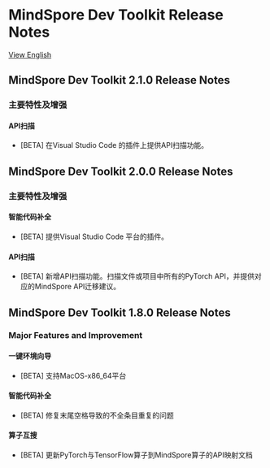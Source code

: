 # MindSpore Dev Toolkit Release Notes

[View English](./RELEASE.md)

## MindSpore Dev Toolkit 2.1.0 Release Notes

### 主要特性及增强

#### API扫描

- [BETA] 在Visual Studio Code 的插件上提供API扫描功能。

## MindSpore Dev Toolkit 2.0.0 Release Notes

### 主要特性及增强

#### 智能代码补全

- [BETA] 提供Visual Studio Code 平台的插件。

#### API扫描

- [BETA] 新增API扫描功能。扫描文件或项目中所有的PyTorch API，并提供对应的MindSpore API迁移建议。

## MindSpore Dev Toolkit 1.8.0 Release Notes

### Major Features and Improvement

#### 一键环境向导

- [BETA] 支持MacOS-x86_64平台

#### 智能代码补全

- [BETA] 修复末尾空格导致的不全条目重复的问题

#### 算子互搜

- [BETA] 更新PyTorch与TensorFlow算子到MindSpore算子的API映射文档
